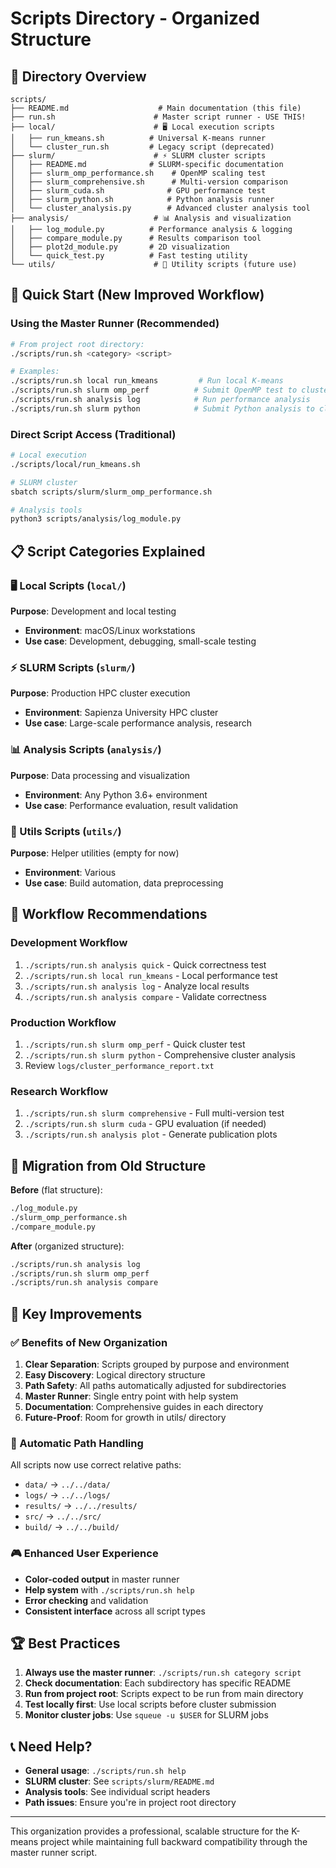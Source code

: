 # Scripts Directory - Organized Structure

## 📁 Directory Overview

```
scripts/
├── README.md                    # Main documentation (this file)
├── run.sh                      # Master script runner - USE THIS!
├── local/                      # 🖥️ Local execution scripts
│   ├── run_kmeans.sh          # Universal K-means runner
│   └── cluster_run.sh         # Legacy script (deprecated)
├── slurm/                      # ⚡ SLURM cluster scripts
│   ├── README.md              # SLURM-specific documentation
│   ├── slurm_omp_performance.sh    # OpenMP scaling test
│   ├── slurm_comprehensive.sh      # Multi-version comparison
│   ├── slurm_cuda.sh              # GPU performance test
│   ├── slurm_python.sh            # Python analysis runner
│   └── cluster_analysis.py        # Advanced cluster analysis tool
├── analysis/                   # 📊 Analysis and visualization
│   ├── log_module.py          # Performance analysis & logging
│   ├── compare_module.py      # Results comparison tool
│   ├── plot2d_module.py       # 2D visualization
│   └── quick_test.py          # Fast testing utility
└── utils/                      # 🔧 Utility scripts (future use)
```

## 🚀 Quick Start (New Improved Workflow)

### Using the Master Runner (Recommended)

```bash
# From project root directory:
./scripts/run.sh <category> <script>

# Examples:
./scripts/run.sh local run_kmeans         # Run local K-means
./scripts/run.sh slurm omp_perf          # Submit OpenMP test to cluster
./scripts/run.sh analysis log            # Run performance analysis
./scripts/run.sh slurm python            # Submit Python analysis to cluster
```

### Direct Script Access (Traditional)

```bash
# Local execution
./scripts/local/run_kmeans.sh

# SLURM cluster
sbatch scripts/slurm/slurm_omp_performance.sh

# Analysis tools
python3 scripts/analysis/log_module.py
```

## 📋 Script Categories Explained

### 🖥️ Local Scripts (`local/`)

**Purpose**: Development and local testing

- **Environment**: macOS/Linux workstations
- **Use case**: Development, debugging, small-scale testing

### ⚡ SLURM Scripts (`slurm/`)

**Purpose**: Production HPC cluster execution

- **Environment**: Sapienza University HPC cluster
- **Use case**: Large-scale performance analysis, research

### 📊 Analysis Scripts (`analysis/`)

**Purpose**: Data processing and visualization

- **Environment**: Any Python 3.6+ environment
- **Use case**: Performance evaluation, result validation

### 🔧 Utils Scripts (`utils/`)

**Purpose**: Helper utilities (empty for now)

- **Environment**: Various
- **Use case**: Build automation, data preprocessing

## 🎯 Workflow Recommendations

### Development Workflow

1. `./scripts/run.sh analysis quick` - Quick correctness test
2. `./scripts/run.sh local run_kmeans` - Local performance test
3. `./scripts/run.sh analysis log` - Analyze local results
4. `./scripts/run.sh analysis compare` - Validate correctness

### Production Workflow

1. `./scripts/run.sh slurm omp_perf` - Quick cluster test
2. `./scripts/run.sh slurm python` - Comprehensive cluster analysis
3. Review `logs/cluster_performance_report.txt`

### Research Workflow

1. `./scripts/run.sh slurm comprehensive` - Full multi-version test
2. `./scripts/run.sh slurm cuda` - GPU evaluation (if needed)
3. `./scripts/run.sh analysis plot` - Generate publication plots

## 🔄 Migration from Old Structure

**Before** (flat structure):

```bash
./log_module.py
./slurm_omp_performance.sh
./compare_module.py
```

**After** (organized structure):

```bash
./scripts/run.sh analysis log
./scripts/run.sh slurm omp_perf
./scripts/run.sh analysis compare
```

## 📝 Key Improvements

### ✅ Benefits of New Organization

1. **Clear Separation**: Scripts grouped by purpose and environment
2. **Easy Discovery**: Logical directory structure
3. **Path Safety**: All paths automatically adjusted for subdirectories
4. **Master Runner**: Single entry point with help system
5. **Documentation**: Comprehensive guides in each directory
6. **Future-Proof**: Room for growth in utils/ directory

### 🔧 Automatic Path Handling

All scripts now use correct relative paths:

- `data/` → `../../data/`
- `logs/` → `../../logs/`
- `results/` → `../../results/`
- `src/` → `../../src/`
- `build/` → `../../build/`

### 🎮 Enhanced User Experience

- **Color-coded output** in master runner
- **Help system** with `./scripts/run.sh help`
- **Error checking** and validation
- **Consistent interface** across all script types

## 🏆 Best Practices

1. **Always use the master runner**: `./scripts/run.sh category script`
2. **Check documentation**: Each subdirectory has specific README
3. **Run from project root**: Scripts expect to be run from main directory
4. **Test locally first**: Use local scripts before cluster submission
5. **Monitor cluster jobs**: Use `squeue -u $USER` for SLURM jobs

## 📞 Need Help?

- **General usage**: `./scripts/run.sh help`
- **SLURM cluster**: See `scripts/slurm/README.md`
- **Analysis tools**: See individual script headers
- **Path issues**: Ensure you're in project root directory

---

This organization provides a professional, scalable structure for the K-means project while maintaining full backward compatibility through the master runner script.

